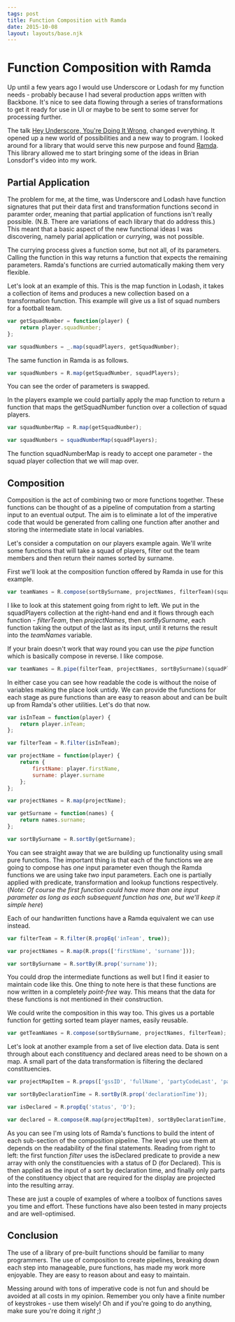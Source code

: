 ```yaml
---
tags: post
title: Function Composition with Ramda
date: 2015-10-08
layout: layouts/base.njk
---
```


# Function Composition with Ramda

Up until a few years ago I would use Underscore or Lodash for my function needs - probably because I had several production apps written with Backbone. It's nice to see data flowing through a series of transformations to get it ready for use in UI or maybe to be sent to some server for processing further.

The talk <a class="article-link" href="http://www.youtube.com/watch?v=m3svKOdZijA" target="_blank">Hey Underscore, You're Doing It Wrong</a>, changed everything. It opened up a new world of possibilities and a new way to program. I looked around for a library that would serve this new purpose and found <a class="article-link" href="http://ramdajs.com" target="_blank">Ramda</a>. This library allowed me to start bringing some of the ideas in Brian Lonsdorf's video into my work.

## Partial Application

The problem for me, at the time, was Underscore and Lodash have function signatures that put their data first and transformation functions second in paramter order, meaning that partial application of functions isn't really possible. (N.B. There are variations of each library that do address this.) This meant that a basic aspect of the new functional ideas I was discovering, namely parial application or <i>currying</i>, was not possible.

The currying process gives a function some, but not all, of its parameters. Calling the function in this way returns a function that expects the remaining parameters. Ramda's functions are curried automatically making them very flexible.

Let's look at an example of this. This is the map function in Lodash, it takes a collection of items and produces a new collection based on a transformation function. This example will give us a list of squad numbers for a football team.

```js
var getSquadNumber = function(player) {
    return player.squadNumber;
};

var squadNumbers = _.map(squadPlayers, getSquadNumber);
```

The same function in Ramda is as follows.

```js
var squadNumbers = R.map(getSquadNumber, squadPlayers);
```

You can see the order of parameters is swapped.

In the players example we could partially apply the map function to return a function that maps the getSquadNumber function over a collection of squad players.

```js
var squadNumberMap = R.map(getSquadNumber);

var squadNumbers = squadNumberMap(squadPlayers);
```

The function squadNumberMap is ready to accept one parameter - the squad player collection that we will map over.

## Composition

Composition is the act of combining two or more functions together. These functions can be thought of as a pipeline of computation from a starting input to an eventual output. The aim is to eliminate a lot of the imperative code that would be generated from calling one function after another and storing the intermediate state in local variables.

Let's consider a computation on our players example again. We'll write some functions that will take a squad of players, filter out the team members and then return their names sorted by surname.

First we'll look at the composition function offered by Ramda in use for this example.

```js
var teamNames = R.compose(sortBySurname, projectNames, filterTeam)(squadPlayers);
```

I like to look at this statement going from right to left. We put in the squadPlayers collection at the right-hand end and it flows through each function - _filterTeam_, then _projectNames_, then _sortBySurname_, each function taking the output of the last as its input, until it returns the result into the _teamNames_ variable.

If your brain doesn't work that way round you can use the _pipe_ function which is basically compose in reverse. I like compose.

```js
var teamNames = R.pipe(filterTeam, projectNames, sortBySurname)(squadPlayers);
```

In either case you can see how readable the code is without the noise of variables making the place look untidy. We can provide the functions for each stage as pure functions than are easy to reason about and can be built up from Ramda's other utilities. Let's do that now.

```js
var isInTeam = function(player) {
    return player.inTeam;
};

var filterTeam = R.filter(isInTeam);

var projectName = function(player) {
    return {
        firstName: player.firstName,
        surname: player.surname
    };
};

var projectNames = R.map(projectName);

var getSurname = function(names) {
    return names.surname;
};

var sortBySurname = R.sortBy(getSurname);
```

You can see straight away that we are building up functionality using small pure functions. The important thing is that each of the functions we are going to compose has _one_ input parameter even though the Ramda functions we are using take _two_ input parameters. Each one is partially applied with predicate, transformation and lookup functions respectively. (_Note: Of course the first function could have more than one input parameter as long as each subsequent function has one, but we'll keep it simple here_)

Each of our handwritten functions have a Ramda equivalent we can use instead.

```js
var filterTeam = R.filter(R.propEq('inTeam', true));

var projectNames = R.map(R.props(['firstName', 'surname']));

var sortBySurname = R.sortBy(R.prop('surname'));
```

You could drop the intermediate functions as well but I find it easier to maintain code like this. One thing to note here is that these functions are now written in a completely _point-free_ way. This means that the data for these functions is not mentioned in their construction.

We could write the composition in this way too. This gives us a portable function for getting sorted team player names, easily reusable.

```js
var getTeamNames = R.compose(sortBySurname, projectNames, filterTeam);
```

Let's look at another example from a set of live election data. Data is sent through about each constituency and declared areas need to be shown on a map. A small part of the data transformation is filtering the declared constituencies.

```js
var projectMapItem = R.props(['gssID', 'fullName', 'partyCodeLast', 'partyCodeNow', 'gainHoldWin']);

var sortByDeclarationTime = R.sortBy(R.prop('declarationTime'));

var isDeclared = R.propEq('status', 'D');

var declared = R.compose(R.map(projectMapItem), sortByDeclarationTime, R.filter(isDeclared))(constituencies);
```

As you can see I'm using lots of Ramda's functions to build the intent of each sub-section of the composition pipeline. The level you use them at depends on the readability of the final statements. Reading from right to left: the first function _filter_ uses the isDeclared predicate to provide a new array with only the constituencies with a status of D (for Declared). This is then applied as the input of a sort by declaration time, and finally only parts of the constituency object that are required for the display are projected into the resulting array.

These are just a couple of examples of where a toolbox of functions saves you time and effort. These functions have also been tested in many projects and are well-optimised.

## Conclusion

The use of a library of pre-built functions should be familiar to many programmers. The use of composition to create pipelines, breaking down each step into manageable, pure functions, has made my work more enjoyable. They are easy to reason about and easy to maintain.

Messing around with tons of imperative code is not fun and should be avoided at all costs in my opinion. Remember you only have a finite number of keystrokes - use them wisely! Oh and if you're going to do anything, make sure you're doing it _right_ ;)
